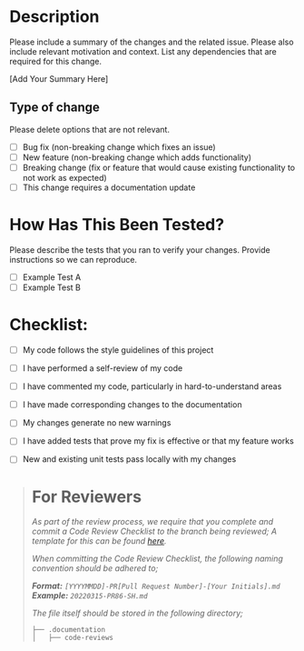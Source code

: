 # Description

Please include a summary of the changes and the related issue. Please also include relevant motivation and context. List any dependencies that are required for this change.

[Add Your Summary Here]

## Type of change

Please delete options that are not relevant.

- [ ] Bug fix (non-breaking change which fixes an issue)
- [ ] New feature (non-breaking change which adds functionality)
- [ ] Breaking change (fix or feature that would cause existing functionality to not work as expected)
- [ ] This change requires a documentation update

# How Has This Been Tested?

Please describe the tests that you ran to verify your changes. Provide instructions so we can reproduce. 

- [ ] Example Test A
- [ ] Example Test B

# Checklist:

- [ ] My code follows the style guidelines of this project
- [ ] I have performed a self-review of my code
- [ ] I have commented my code, particularly in hard-to-understand areas
- [ ] I have made corresponding changes to the documentation
- [ ] My changes generate no new warnings
- [ ] I have added tests that prove my fix is effective or that my feature works
- [ ] New and existing unit tests pass locally with my changes


># For Reviewers
>_As part of the review process, we require that you complete and commit a Code Review Checklist to the branch being reviewed; A template for this can be found [here](https://raw.githubusercontent.com/Intellicoreltd/.github/master/code_review_template.md)._
>
>_When committing the Code Review Checklist, the following naming convention should be adhered to;_
>
>_**Format:** `[YYYYMMDD]-PR[Pull Request Number]-[Your Initials].md`_ \
>_**Example:** `20220315-PR86-SH.md`_
>
>_The file itself should be stored in the following directory;_
>```
>├── .documentation
>│   ├── code-reviews
>```

